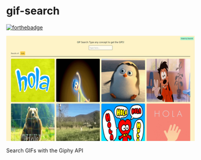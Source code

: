 # gif-search

[![forthebadge](https://forthebadge.com/images/badges/made-with-typescript.svg)](https://forthebadge.com)

![showcase](https://github.com/Dawichi/gif-search/blob/main/public/showcase.png)

Search GIFs with the Giphy API
